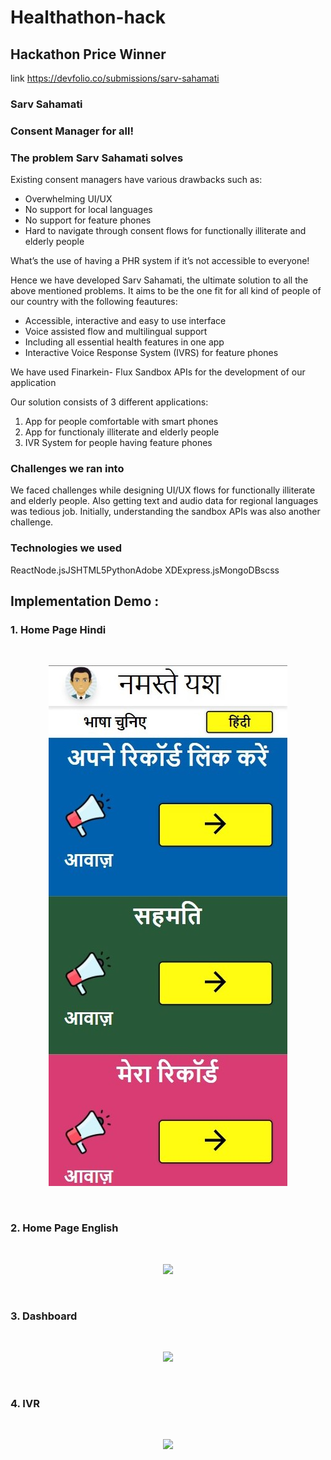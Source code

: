 # Healthathon-hack

## Hackathon Price Winner
link https://devfolio.co/submissions/sarv-sahamati

### Sarv Sahamati
### Consent Manager for all!

### The problem Sarv Sahamati solves
Existing consent managers have various drawbacks such as:
- Overwhelming UI/UX
- No support for local languages
- No support for feature phones
- Hard to navigate through consent flows for functionally illiterate and elderly people

What’s the use of having a PHR system if it’s not accessible to everyone!

Hence we have developed Sarv Sahamati, the ultimate solution to all the above mentioned problems. It aims to be the one fit for all kind of people of our country with the following feautures:
- Accessible, interactive and easy to use interface
- Voice assisted flow and multilingual support
- Including all essential health features in one app
- Interactive Voice Response System (IVRS) for feature phones

We have used Finarkein- Flux Sandbox APIs for the development of our application

Our solution consists of 3 different applications:
1) App for people comfortable with smart phones
2) App for functionaly illiterate and elderly people
3) IVR System for people having feature phones

### Challenges we ran into
We faced challenges while designing UI/UX flows for functionally illiterate and elderly people. Also getting text and audio data for regional languages was tedious job. Initially, understanding the sandbox APIs was also another challenge.

### Technologies we used
ReactNode.jsJSHTML5PythonAdobe XDExpress.jsMongoDBscss

## Implementation Demo : 

### 1. Home Page Hindi
<br>
<p align="center">
  <img src="https://github.com/yashverma9/Healthathon-hack/blob/main/Snaps/1i.jpg">
</p>
<br>

### 2. Home Page English
<br>
<p align="center">
  <img src="https://devfolio.co/_next/image?url=https%3A%2F%2Fassets.devfolio.co%2Fhackathons%2F0a40729102fd4fde85e4edd73c0e77c4%2Fprojects%2F0bd7cd8b39d642db8ef28198eadc7848%2Fpic9ux77g86m.jpeg&w=1440&q=75">
</p>
<br>

### 3. Dashboard
<br>
<p align="center">
  <img src="https://devfolio.co/_next/image?url=https%3A%2F%2Fassets.devfolio.co%2Fhackathons%2F0a40729102fd4fde85e4edd73c0e77c4%2Fprojects%2F0bd7cd8b39d642db8ef28198eadc7848%2Fpic25i7kpyzy.jpeg&w=1440&q=75">
</p>
<br>


### 4. IVR
<br>
<p align="center">
  <img src="https://devfolio.co/_next/image?url=https%3A%2F%2Fassets.devfolio.co%2Fhackathons%2F0a40729102fd4fde85e4edd73c0e77c4%2Fprojects%2F0bd7cd8b39d642db8ef28198eadc7848%2Fpiclvn8hkwpc.jpeg&w=1440&q=75">
</p>
<br>


